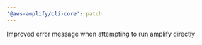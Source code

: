 ```yaml
---
'@aws-amplify/cli-core': patch
---
```


Improved error message when attempting to run amplify directly
